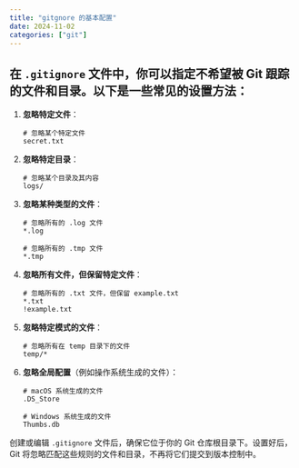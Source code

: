 ```yaml
---
title: "gitgnore 的基本配置"
date: 2024-11-02
categories: ["git"]
---
```


## 在 `.gitignore` 文件中，你可以指定不希望被 Git 跟踪的文件和目录。以下是一些常见的设置方法：

1. **忽略特定文件**：
   ```plaintext
   # 忽略某个特定文件
   secret.txt
   ```

2. **忽略特定目录**：
   ```plaintext
   # 忽略某个目录及其内容
   logs/
   ```

3. **忽略某种类型的文件**：
   ```plaintext
   # 忽略所有的 .log 文件
   *.log

   # 忽略所有的 .tmp 文件
   *.tmp
   ```

4. **忽略所有文件，但保留特定文件**：
   ```plaintext
   # 忽略所有的 .txt 文件，但保留 example.txt
   *.txt
   !example.txt
   ```

5. **忽略特定模式的文件**：
   ```plaintext
   # 忽略所有在 temp 目录下的文件
   temp/*
   ```

6. **忽略全局配置**（例如操作系统生成的文件）：
   ```plaintext
   # macOS 系统生成的文件
   .DS_Store

   # Windows 系统生成的文件
   Thumbs.db
   ```

创建或编辑 `.gitignore` 文件后，确保它位于你的 Git 仓库根目录下。设置好后，Git 将忽略匹配这些规则的文件和目录，不再将它们提交到版本控制中。